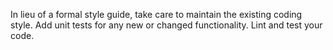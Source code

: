 In lieu of a formal style guide, take care to maintain the existing coding style. Add unit tests for any new or changed functionality. 
Lint and test your code.

